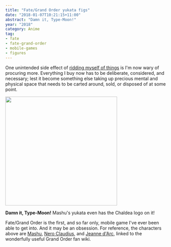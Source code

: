 ```yaml
---
title: "Fate/Grand Order yukata figs"
date: "2018-01-07T10:21:15+11:00"
abstract: "Damn it, Type-Moon!"
year: "2018"
category: Anime
tag:
- fate
- fate-grand-order
- mobile-games
- figures
---
```

One unintended side effect of [ridding myself of things] is I'm now wary of procuring more. Everything I buy now has to be deliberate, considered, and necessary; lest it become something else taking up precious mental and physical space that needs to be carted around, sold, or disposed of at some point.

<p><img src="https://rubenerd.com/files/2018/fgo-yukata@1x.jpg" srcset="https://rubenerd.com/files/2018/fgo-yukata@1x.jpg 1x, https://rubenerd.com/files/2018/fgo-yukata@2x.jpg 2x" alt="" style="width:350px; height:340px;" /></p>

**Damn it, Type-Moon!** Mashu's yukata even has the Chaldea logo on it!

Fate/Grand Order is the first, and so far only, mobile game I've ever been able to get into. And it may be an obsession. For reference, the characters above are [Mashu], [Nero Claudius], and [Jeanne d'Arc], linked to the wonderfully useful Grand Order fan wiki.

[ridding myself of things]: https://rubenerd.com/goodbye-junk/
[Mashu]: https://grandorder.wiki/Mash_Kyrielight
[Nero Claudius]: https://grandorder.wiki/Nero_Claudius
[Jeanne d'Arc]: https://grandorder.wiki/Jeanne_d%27Arc
